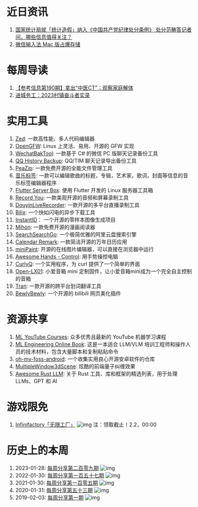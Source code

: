 # 近日资讯

1. [国家统计局就「统计造假」纳入《中国共产党纪律处分条例》 处分范畴答记者问，哪些信息值得关注？](https://www.zhihu.com/question/640798532)
2. [微信输入法 Mac 版占爆存储](https://www.v2ex.com/t/1010429)

# 每周导读

1. [【参考信息第190期】拿出“中医CT”；观察家庭解体](https://www.bilibili.com/video/BV1Yw411E77C)
2. [进城务工：2023村镇奋斗者实录](https://www.bilibili.com/video/BV17G411677W)

# 实用工具

1. [Zed](https://github.com/zed-industries/zed): 一款高性能、多人代码编辑器
2. [OpenGFW](https://github.com/apernet/OpenGFW): Linux 上灵活、易用、开源的 GFW 实现
3. [WechatBakTool](https://github.com/SuxueCode/WechatBakTool): 一款基于 C# 的微信 PC 版聊天记录备份工具 
4. [QQ History Backup](https://github.com/QQBackup/QQ-History-Backup): QQ/TIM 聊天记录导出备份工具 
5. [PeaZip](https://github.com/peazip/PeaZip): 一款免费开源的全能文件管理工具
6. [音乐标签](https://github.com/xhongc/music-tag-web): 一款可以编辑歌曲的标题，专辑，艺术家，歌词，封面等信息的音乐标签编辑器程序
7. [Flutter Server Box](https://github.com/lollipopkit/flutter_server_box): 使用 Flutter 开发的 Linux 服务器工具箱
8. [Record You](https://github.com/you-apps/RecordYou): 一款美观开源的音频和屏幕录制工具
9. [DouyinLiveRecorder](https://github.com/ihmily/DouyinLiveRecorder): 一款开源的多平台直播录制工具 
10. [Bilix](https://github.com/HFrost0/bilix): 一个快如闪电的异步下载工具
11. [InstantID](https://github.com/InstantID/InstantID)： 一个开源的零样本图像生成项目
12. [Mihon](https://github.com/mihonapp/mihon): 一款免费开源的漫画阅读器
13. [SearchSearchGo](https://github.com/Justin3go/SearchSearchGo): 一个极简优雅的阿里云盘搜索引擎 
14. [Calendar Remark](https://github.com/xyxc0673/calendar-remark): 一款简洁开源的万年日历应用 
15. [miniPaint](https://github.com/viliusle/miniPaint): 开源的在线图片编辑器，可以直接在浏览器中运行
16. [Awesome Hands - Control](https://github.com/RylanBot/awesome-hands-control): 用手势操控电脑 
17. [CurlyQ](https://github.com/ttscoff/curlyq): 一个实用程序，为 curl 提供了一个简单的界面
18. [Open-LX01](https://github.com/jialeicui/open-lx01): 小爱音箱 mini 定制固件，让小爱音箱mini成为一个完全自主控制的音箱
19. [Tran](https://github.com/Borber/Tran): 一款开源的跨平台划词翻译工具 
20. [BewlyBewly](https://github.com/hakadao/BewlyBewly): 一个开源的 bilibili 网页美化插件

# 资源共享

1. [ML YouTube Courses](https://github.com/dair-ai/ML-YouTube-Courses): 众多优秀且最新的 YouTube 机器学习课程
2. [ML Engineering Online Book](https://github.com/stas00/ml-engineering): 这是一本适合 LLM/VLM 培训工程师和操作人员的技术材料，包含大量脚本和复制粘贴命令
3. [oh-my-foss-android](https://github.com/xlucn/oh-my-foss-android): 一个收集实用良心开源安卓软件的仓库
4. [MultipleWindow3dScene](https://github.com/bgstaal/multipleWindow3dScene): 炫酷的前端量子纠缠效果
5. [Awesome Rust LLM](https://github.com/jondot/awesome-rust-llm): 关于 Rust 工具、库和框架的精选列表，用于处理 LLMs、GPT 和 AI

# 游戏限免

1. [Infinifactory「无限工厂」](https://store.epicgames.com/p/infinifactory-ec9686)
![img](https://mmbiz.qpic.cn/sz_mmbiz_png/pDARXZuibAKSnictjthLPpIWYm0VicHs4kTVUBKiasuV2Ml8UUQ4fYNQh85hME4TrPfQy7WVJlkzoFqlSHWocfE1bg/640?wx_fmt=png&amp;from=appmsg)
注：领取截止！2.2，00:00

# 历史上的本周

1. 2023-01-28: [每周分享第二百零九期](https://mp.weixin.qq.com/s/iyXvaVykxY2Ap6DSKF99ww)
![img](https://mmbiz.qpic.cn/sz_mmbiz_jpg/pDARXZuibAKQYEOEoPEJBNYeG4eb1TRD6N0CX0NmFJZcvK0NQAmb5YJN3eFESDnetY1pf6icVzp4AhCLh1D0ttJQ/640?wx_fmt=jpeg&wxfrom=5&wx_lazy=1&wx_co=1)
2. 2022-01-30: [每周分享第一百五十七期](https://mp.weixin.qq.com/s/qmjRAlIHp8lnzOs7X0VO3Q)
![img](https://mmbiz.qpic.cn/sz_mmbiz_jpg/pDARXZuibAKQKMic1OcR4p1rtcMWY8zoIx9NIYDxDSm0uejUxQpWMV9O1VX7e50MAyCynvhQ3fbsiauS2KEGbpqag/640?wx_fmt=jpeg&wxfrom=5&wx_lazy=1&wx_co=1)
3. 2021-01-30: [每周分享第一百零五期](https://mp.weixin.qq.com/s/FvcWdPrqSGtXIo72r_YRqg)
![img](https://mmbiz.qpic.cn/sz_mmbiz_jpg/pDARXZuibAKT8PDDibMFRLibSSNtIqrsJI4q6Y96c8TGPBWtXodZk1MrCGbA5a6NHBJEDp6JxehfxECnjUMstUskg/640?wx_fmt=jpeg&wxfrom=5&wx_lazy=1&wx_co=1)
4. 2020-01-31: [每周分享第五十三期](https://mp.weixin.qq.com/s/0ikKaoeSE0Y-A_Twhay9tw)
![img](https://mmbiz.qpic.cn/sz_mmbiz_jpg/pDARXZuibAKQq642DZib2lJRaGDxPZlO5OmYlsg9NXSPMcslpvdxibVFauicV4DFmApudfeCicLLxGqPcs0FjqjKcHw/640?wx_fmt=jpeg&wxfrom=5&wx_lazy=1&wx_co=1)
5. 2019-02-03: [每周分享第一期](https://mp.weixin.qq.com/s/UXtdDNh78_RsJthQF4jnCA)
![img](http://mmbiz.qpic.cn/sz_mmbiz_png/pDARXZuibAKSnictjthLPpIWYm0VicHs4kTx529dpsGp9kTibtIypU6EOOc2QvhBcw2JBibJ3fD9hbiaESx6woQIPjOQ/640?wx_fmt=png&from=appmsg)
